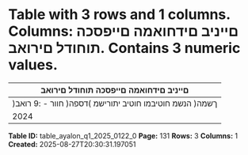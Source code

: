 # Table with 3 rows and 1 columns. Columns: םייניב םידחואמה םייפסכה תוחודל םירואב. Contains 3 numeric values.

| םייניב םידחואמה םייפסכה תוחודל םירואב |
|---|
| )ךשמה( הנשמ חוטיבמו חוטיב יתורישמ )דספה( חוור - :9 רואב |
| 2024 | ינויב 30 םויב ומ ייתסהש םישדוח השולשל |

**Table ID:** table_ayalon_q1_2025_0122_0
**Page:** 131
**Rows:** 3
**Columns:** 1
**Created:** 2025-08-27T20:30:31.197051
